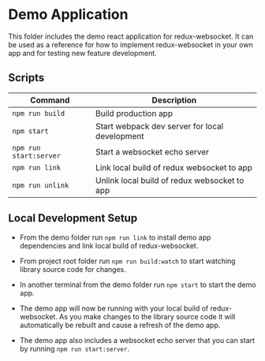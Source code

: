 # Demo Application

This folder includes the demo react application for redux-websocket. It can be used as a reference for how to implement redux-websocket in your own app and for testing new feature development.

## Scripts

|Command|Description|
|--|--|
|`npm run build`|Build production app|
|`npm start`|Start webpack dev server for local development|
|`npm run start:server`|Start a websocket echo server|
|`npm run link`|Link local build of redux websocket to app|
|`npm run unlink`|Unlink local build of redux websocket to app|

## Local Development Setup

- From the demo folder run `npm run link` to install demo app dependencies and link local build of redux-websocket.

- From project root folder run `npm run build:watch` to start watching library source code for changes.

- In another terminal from the demo folder run `npm start` to start the demo app.

- The demo app will now be running with your local build of redux-websocket. As you make changes to the library source code it will automatically be rebuilt and cause a refresh of the demo app.

- The demo app also includes a websocket echo server that you can start by running `npm run start:server`.
